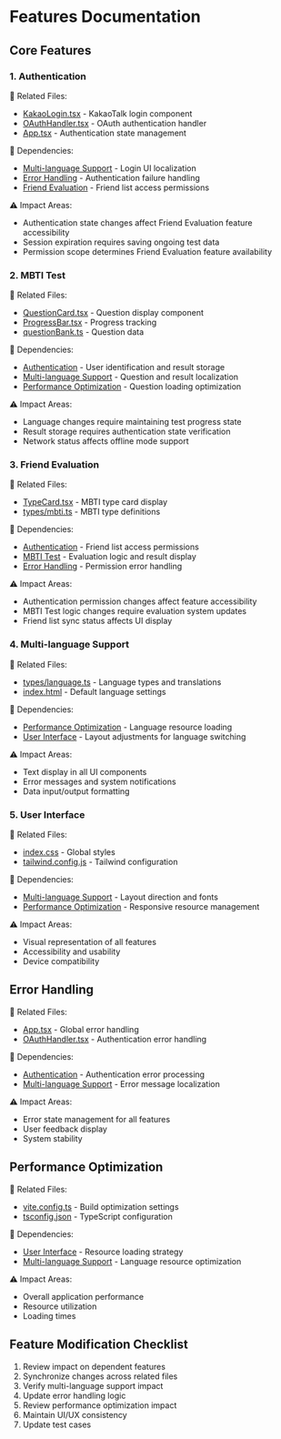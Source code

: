 # Features Documentation

## Core Features

### 1. Authentication
📁 Related Files:
- [KakaoLogin.tsx](../src/components/KakaoLogin.tsx) - KakaoTalk login component
- [OAuthHandler.tsx](../src/OAuthHandler.tsx) - OAuth authentication handler
- [App.tsx](../src/App.tsx) - Authentication state management

🔗 Dependencies:
- [Multi-language Support](#4-multi-language-support) - Login UI localization
- [Error Handling](#error-handling) - Authentication failure handling
- [Friend Evaluation](#3-friend-evaluation) - Friend list access permissions

⚠️ Impact Areas:
- Authentication state changes affect Friend Evaluation feature accessibility
- Session expiration requires saving ongoing test data
- Permission scope determines Friend Evaluation feature availability

### 2. MBTI Test
📁 Related Files:
- [QuestionCard.tsx](../src/components/QuestionCard.tsx) - Question display component
- [ProgressBar.tsx](../src/components/ProgressBar.tsx) - Progress tracking
- [questionBank.ts](../src/data/questionBank.ts) - Question data

🔗 Dependencies:
- [Authentication](#1-authentication) - User identification and result storage
- [Multi-language Support](#4-multi-language-support) - Question and result localization
- [Performance Optimization](#performance-optimization) - Question loading optimization

⚠️ Impact Areas:
- Language changes require maintaining test progress state
- Result storage requires authentication state verification
- Network status affects offline mode support

### 3. Friend Evaluation
📁 Related Files:
- [TypeCard.tsx](../src/components/TypeCard.tsx) - MBTI type card display
- [types/mbti.ts](../src/types/mbti.ts) - MBTI type definitions

🔗 Dependencies:
- [Authentication](#1-authentication) - Friend list access permissions
- [MBTI Test](#2-mbti-test) - Evaluation logic and result display
- [Error Handling](#error-handling) - Permission error handling

⚠️ Impact Areas:
- Authentication permission changes affect feature accessibility
- MBTI Test logic changes require evaluation system updates
- Friend list sync status affects UI display

### 4. Multi-language Support
📁 Related Files:
- [types/language.ts](../src/types/language.ts) - Language types and translations
- [index.html](../index.html) - Default language settings

🔗 Dependencies:
- [Performance Optimization](#performance-optimization) - Language resource loading
- [User Interface](#5-user-interface) - Layout adjustments for language switching

⚠️ Impact Areas:
- Text display in all UI components
- Error messages and system notifications
- Data input/output formatting

### 5. User Interface
📁 Related Files:
- [index.css](../src/index.css) - Global styles
- [tailwind.config.js](../tailwind.config.js) - Tailwind configuration

🔗 Dependencies:
- [Multi-language Support](#4-multi-language-support) - Layout direction and fonts
- [Performance Optimization](#performance-optimization) - Responsive resource management

⚠️ Impact Areas:
- Visual representation of all features
- Accessibility and usability
- Device compatibility

## Error Handling
📁 Related Files:
- [App.tsx](../src/App.tsx) - Global error handling
- [OAuthHandler.tsx](../src/OAuthHandler.tsx) - Authentication error handling

🔗 Dependencies:
- [Authentication](#1-authentication) - Authentication error processing
- [Multi-language Support](#4-multi-language-support) - Error message localization

⚠️ Impact Areas:
- Error state management for all features
- User feedback display
- System stability

## Performance Optimization
📁 Related Files:
- [vite.config.ts](../vite.config.ts) - Build optimization settings
- [tsconfig.json](../tsconfig.json) - TypeScript configuration

🔗 Dependencies:
- [User Interface](#5-user-interface) - Resource loading strategy
- [Multi-language Support](#4-multi-language-support) - Language resource optimization

⚠️ Impact Areas:
- Overall application performance
- Resource utilization
- Loading times

## Feature Modification Checklist
1. Review impact on dependent features
2. Synchronize changes across related files
3. Verify multi-language support impact
4. Update error handling logic
5. Review performance optimization impact
6. Maintain UI/UX consistency
7. Update test cases 